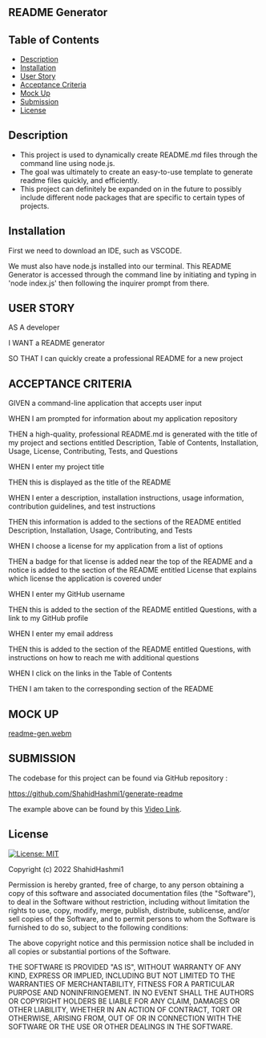 # <README-Generator>

## README Generator

## Table of Contents

- [Description](#description)
- [Installation](#installation)
- [User Story](#user-story)
- [Acceptance Criteria](#acceptance-criteria)
- [Mock Up](#mock-up)
- [Submission](#submission)
- [License](#license)

## Description
<ul>
<li>This project is used to dynamically create README.md files through the command line using node.js.</li>
<li>The goal was ultimately to create an easy-to-use template to generate readme files quickly, and efficiently.</li>
<li>This project can definitely be expanded on in the future to possibly include different node packages that are specific to certain types of projects.</li>
</ul>

## Installation

First we need to download an IDE, such as VSCODE.

<p>We must also have node.js installed into our terminal. This README Generator is accessed through the command line by initiating and typing in 'node index.js' then following the inquirer prompt from there.</p>

## USER STORY

AS A developer
<p>I WANT a README generator</p>
<p>SO THAT I can quickly create a professional README for a new project</p>

## ACCEPTANCE CRITERIA

GIVEN a command-line application that accepts user input
<p>WHEN I am prompted for information about my application repository</p>
<p>THEN a high-quality, professional README.md is generated with the title of my project and sections entitled Description, Table of Contents, Installation, Usage, License, Contributing, Tests, and Questions</p>
<p>WHEN I enter my project title</p>
<p>THEN this is displayed as the title of the README</p>
<p>WHEN I enter a description, installation instructions, usage information, contribution guidelines, and test instructions</p>
<p>THEN this information is added to the sections of the README entitled Description, Installation, Usage, Contributing, and Tests</p>
<p>WHEN I choose a license for my application from a list of options</p>
<p>THEN a badge for that license is added near the top of the README and a notice is added to the section of the README entitled License that explains which license the application is covered under</p>
<p>WHEN I enter my GitHub username</p>
<p>THEN this is added to the section of the README entitled Questions, with a link to my GitHub profile</p>
<p>WHEN I enter my email address</p>
<p>THEN this is added to the section of the README entitled Questions, with instructions on how to reach me with additional questions</p>
<p>WHEN I click on the links in the Table of Contents</p>
<p>THEN I am taken to the corresponding section of the README</p>

## MOCK UP
[readme-gen.webm](https://user-images.githubusercontent.com/109056779/191159303-06511e0b-0b51-42a3-8f56-20d47301c6f6.webm)

## SUBMISSION

The codebase for this project can be found via GitHub repository :

https://github.com/ShahidHashmi1/generate-readme
  
The example above can be found by this [Video Link](https://drive.google.com/file/d/1tUBqGSaHvjRp_xGismcW3OJtKjc35YAe/view).

## License

[![License: MIT](https://img.shields.io/badge/License-MIT-yellow.svg)](https://opensource.org/licenses/MIT)

Copyright (c) 2022 ShahidHashmi1

Permission is hereby granted, free of charge, to any person obtaining a copy
of this software and associated documentation files (the "Software"), to deal
in the Software without restriction, including without limitation the rights
to use, copy, modify, merge, publish, distribute, sublicense, and/or sell
copies of the Software, and to permit persons to whom the Software is
furnished to do so, subject to the following conditions:

The above copyright notice and this permission notice shall be included in all
copies or substantial portions of the Software.

THE SOFTWARE IS PROVIDED "AS IS", WITHOUT WARRANTY OF ANY KIND, EXPRESS OR
IMPLIED, INCLUDING BUT NOT LIMITED TO THE WARRANTIES OF MERCHANTABILITY,
FITNESS FOR A PARTICULAR PURPOSE AND NONINFRINGEMENT. IN NO EVENT SHALL THE
AUTHORS OR COPYRIGHT HOLDERS BE LIABLE FOR ANY CLAIM, DAMAGES OR OTHER
LIABILITY, WHETHER IN AN ACTION OF CONTRACT, TORT OR OTHERWISE, ARISING FROM,
OUT OF OR IN CONNECTION WITH THE SOFTWARE OR THE USE OR OTHER DEALINGS IN THE
SOFTWARE.
